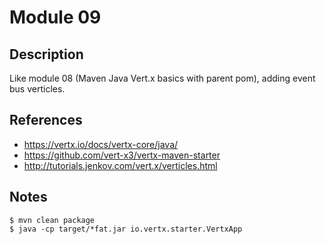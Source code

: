 # Module 09

## Description

Like module 08 (Maven Java Vert.x basics with parent pom), adding event bus verticles.

## References

* https://vertx.io/docs/vertx-core/java/
* https://github.com/vert-x3/vertx-maven-starter
* http://tutorials.jenkov.com/vert.x/verticles.html

## Notes

```
$ mvn clean package
$ java -cp target/*fat.jar io.vertx.starter.VertxApp
```
